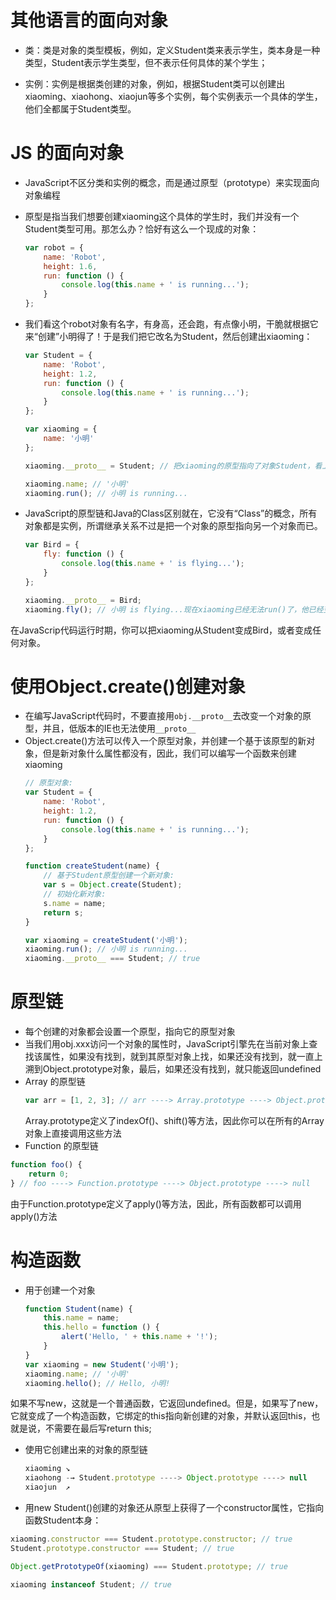 # 其他语言的面向对象
- 类：类是对象的类型模板，例如，定义Student类来表示学生，类本身是一种类型，Student表示学生类型，但不表示任何具体的某个学生；

- 实例：实例是根据类创建的对象，例如，根据Student类可以创建出xiaoming、xiaohong、xiaojun等多个实例，每个实例表示一个具体的学生，他们全都属于Student类型。


# JS 的面向对象
- JavaScript不区分类和实例的概念，而是通过原型（prototype）来实现面向对象编程
- 原型是指当我们想要创建xiaoming这个具体的学生时，我们并没有一个Student类型可用。那怎么办？恰好有这么一个现成的对象：
    ```js
    var robot = {
        name: 'Robot',
        height: 1.6,
        run: function () {
            console.log(this.name + ' is running...');
        }
    };
    ```
- 我们看这个robot对象有名字，有身高，还会跑，有点像小明，干脆就根据它来“创建”小明得了！于是我们把它改名为Student，然后创建出xiaoming：
    ```js
    var Student = {
        name: 'Robot',
        height: 1.2,
        run: function () {
            console.log(this.name + ' is running...');
        }
    };

    var xiaoming = {
        name: '小明'
    };

    xiaoming.__proto__ = Student; // 把xiaoming的原型指向了对象Student，看上去xiaoming仿佛是从Student继承下来的：

    xiaoming.name; // '小明'
    xiaoming.run(); // 小明 is running...
    ```

- JavaScript的原型链和Java的Class区别就在，它没有“Class”的概念，所有对象都是实例，所谓继承关系不过是把一个对象的原型指向另一个对象而已。
    ```js
    var Bird = {
        fly: function () {
            console.log(this.name + ' is flying...');
        }
    };

    xiaoming.__proto__ = Bird;
    xiaoming.fly(); // 小明 is flying...现在xiaoming已经无法run()了，他已经变成了一只鸟：
    ```
在JavaScrip代码运行时期，你可以把xiaoming从Student变成Bird，或者变成任何对象。

# 使用Object.create()创建对象
- 在编写JavaScript代码时，不要直接用`obj.__proto__`去改变一个对象的原型，并且，低版本的IE也无法使用`__proto__`
- Object.create()方法可以传入一个原型对象，并创建一个基于该原型的新对象，但是新对象什么属性都没有，因此，我们可以编写一个函数来创建xiaoming
    ```js
    // 原型对象:
    var Student = {
        name: 'Robot',
        height: 1.2,
        run: function () {
            console.log(this.name + ' is running...');
        }
    };

    function createStudent(name) {
        // 基于Student原型创建一个新对象:
        var s = Object.create(Student);
        // 初始化新对象:
        s.name = name;
        return s;
    }

    var xiaoming = createStudent('小明');
    xiaoming.run(); // 小明 is running...
    xiaoming.__proto__ === Student; // true
    ```


# 原型链
- 每个创建的对象都会设置一个原型，指向它的原型对象
- 当我们用obj.xxx访问一个对象的属性时，JavaScript引擎先在当前对象上查找该属性，如果没有找到，就到其原型对象上找，如果还没有找到，就一直上溯到Object.prototype对象，最后，如果还没有找到，就只能返回undefined
- Array 的原型链
    ```js
    var arr = [1, 2, 3]; // arr ----> Array.prototype ----> Object.prototype ----> null
    ```
    Array.prototype定义了indexOf()、shift()等方法，因此你可以在所有的Array对象上直接调用这些方法
- Function 的原型链
```js
function foo() {
    return 0;
} // foo ----> Function.prototype ----> Object.prototype ----> null
```
由于Function.prototype定义了apply()等方法，因此，所有函数都可以调用apply()方法

# 构造函数
- 用于创建一个对象
    ```js
    function Student(name) {
        this.name = name;
        this.hello = function () {
            alert('Hello, ' + this.name + '!');
        }
    }
    var xiaoming = new Student('小明');
    xiaoming.name; // '小明'
    xiaoming.hello(); // Hello, 小明!
    ```
如果不写new，这就是一个普通函数，它返回undefined。但是，如果写了new，它就变成了一个构造函数，它绑定的this指向新创建的对象，并默认返回this，也就是说，不需要在最后写return this;
- 使用它创建出来的对象的原型链
    ```js
    xiaoming ↘
    xiaohong -→ Student.prototype ----> Object.prototype ----> null
    xiaojun  ↗
    ```

- 用new Student()创建的对象还从原型上获得了一个constructor属性，它指向函数Student本身：
```js
xiaoming.constructor === Student.prototype.constructor; // true
Student.prototype.constructor === Student; // true

Object.getPrototypeOf(xiaoming) === Student.prototype; // true

xiaoming instanceof Student; // true
```
